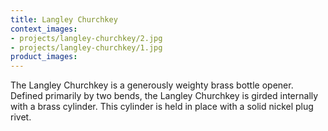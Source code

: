 ```yaml
---
title: Langley Churchkey
context_images:
- projects/langley-churchkey/2.jpg
- projects/langley-churchkey/1.jpg
product_images:
---
```


The Langley Churchkey is a generously weighty brass bottle opener. Defined primarily by two bends, the Langley Churchkey is girded internally with a brass cylinder. This cylinder is held in place with a solid nickel plug rivet.

